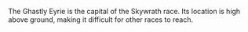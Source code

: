 The Ghastly Eyrie is the capital of the Skywrath race. Its location is high above ground, making it difficult for other races to reach.